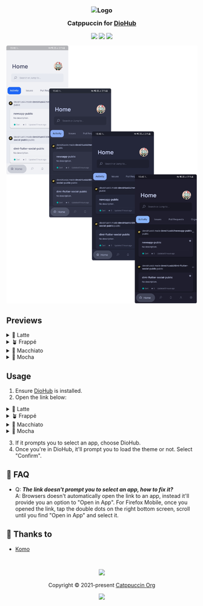 <h3 align="center">
	<img src="https://raw.githubusercontent.com/catppuccin/catppuccin/main/assets/logos/exports/1544x1544_circle.png" width="100" alt="Logo"/><br/>
	<img src="https://raw.githubusercontent.com/catppuccin/catppuccin/main/assets/misc/transparent.png" height="30" width="0px"/>
	Catppuccin for <a href="https://github.com/NamanShergill/diohub">DioHub</a>
	<img src="https://raw.githubusercontent.com/catppuccin/catppuccin/main/assets/misc/transparent.png" height="30" width="0px"/>
</h3>

<p align="center">
	<a href="https://github.com/UrNightmaree/catppuccin-diohub/stargazers"><img src="https://img.shields.io/github/stars/UrNightmaree/catppuccin-diohub?colorA=363a4f&colorB=b7bdf8&style=for-the-badge"></a>
	<a href="https://github.com/UrNightmaree/catppuccin-diohub/issues"><img src="https://img.shields.io/github/issues/UrNightmaree/catppuccin-diohub?colorA=363a4f&colorB=f5a97f&style=for-the-badge"></a>
	<a href="https://github.com/UrNightmaree/catppuccin-diohub/contributors"><img src="https://img.shields.io/github/contributors/UrNightmaree/catppuccin-diohub?colorA=363a4f&colorB=a6da95&style=for-the-badge"></a>
</p>

<p align="center">
	<img src="./assets/preview.png"/>
</p>

## Previews

<details>
<summary>🌻 Latte</summary>

<img src="./assets/latte.webp"/>
</details>
<details>
<summary>🪴 Frappé</summary>

<img src="./assets/frappe.webp"/>
</details>
<details>
<summary>🌺 Macchiato</summary>

<img src="./assets/macchiato.webp"/>
</details>
<details>
<summary>🌿 Mocha</summary>

<img src="./assets/mocha.webp"/>
</details>

## Usage

1. Ensure [DioHub](https://github.com/NamanShergill/diohub) is installed.
2. Open the link below:
<details>
<summary>🌻 Latte</summary>
<li><img alt="Latte Rosewater" src="https://github.com/catppuccin/catppuccin/raw/main/assets/palette/circles/latte_rosewater.png" height="12" weight="12"> <strong><a href="https://theme.felix.diohub?format_ver=0&faded2=ff8c8fa1&red=ffd20f39&secondary=ffdce0e8&faded1=ff9ca0b0&elementsOnColors=ff5c5f77&green=ff40a02b&baseElements=ff6c6f85&accent=ffdc8a78&primary=ffeff1f5&faded3=ff7c7f93">&nbsp;Rosewater</a></strong></li>
<li><img alt="Latte Flamingo" src="https://github.com/catppuccin/catppuccin/raw/main/assets/palette/circles/latte_flamingo.png" height="12" weight="12"> <strong><a href="https://theme.felix.diohub?format_ver=0&faded2=ff8c8fa1&red=ffd20f39&secondary=ffdce0e8&faded1=ff9ca0b0&elementsOnColors=ff5c5f77&green=ff40a02b&baseElements=ff6c6f85&accent=ffdd7878&primary=ffeff1f5&faded3=ff7c7f93">&nbsp;Flamingo</a></strong></li>
<li><img alt="Latte Pink" src="https://github.com/catppuccin/catppuccin/raw/main/assets/palette/circles/latte_pink.png" height="12" weight="12"> <strong><a href="https://theme.felix.diohub?format_ver=0&faded2=ff8c8fa1&red=ffd20f39&secondary=ffdce0e8&faded1=ff9ca0b0&elementsOnColors=ff5c5f77&green=ff40a02b&baseElements=ff6c6f85&accent=ffea76cb&primary=ffeff1f5&faded3=ff7c7f93">&nbsp;Pink</a></strong></li>
<li><img alt="Latte Mauve" src="https://github.com/catppuccin/catppuccin/raw/main/assets/palette/circles/latte_mauve.png" height="12" weight="12"> <strong><a href="https://theme.felix.diohub?format_ver=0&faded2=ff8c8fa1&red=ffd20f39&secondary=ffdce0e8&faded1=ff9ca0b0&elementsOnColors=ff5c5f77&green=ff40a02b&baseElements=ff6c6f85&accent=ff8839ef&primary=ffeff1f5&faded3=ff7c7f93">&nbsp;Mauve</a></strong></li>
<li><img alt="Latte Red" src="https://github.com/catppuccin/catppuccin/raw/main/assets/palette/circles/latte_red.png" height="12" weight="12"> <strong><a href="https://theme.felix.diohub?format_ver=0&faded2=ff8c8fa1&red=ffd20f39&secondary=ffdce0e8&faded1=ff9ca0b0&elementsOnColors=ff5c5f77&green=ff40a02b&baseElements=ff6c6f85&accent=ffd20f39&primary=ffeff1f5&faded3=ff7c7f93">&nbsp;Red</a></strong></li>
<li><img alt="Latte Maroon" src="https://github.com/catppuccin/catppuccin/raw/main/assets/palette/circles/latte_maroon.png" height="12" weight="12"> <strong><a href="https://theme.felix.diohub?format_ver=0&faded2=ff8c8fa1&red=ffd20f39&secondary=ffdce0e8&faded1=ff9ca0b0&elementsOnColors=ff5c5f77&green=ff40a02b&baseElements=ff6c6f85&accent=ffe64553&primary=ffeff1f5&faded3=ff7c7f93">&nbsp;Maroon</a></strong></li>
<li><img alt="Latte Peach" src="https://github.com/catppuccin/catppuccin/raw/main/assets/palette/circles/latte_peach.png" height="12" weight="12"> <strong><a href="https://theme.felix.diohub?format_ver=0&faded2=ff8c8fa1&red=ffd20f39&secondary=ffdce0e8&faded1=ff9ca0b0&elementsOnColors=ff5c5f77&green=ff40a02b&baseElements=ff6c6f85&accent=fffe640b&primary=ffeff1f5&faded3=ff7c7f93">&nbsp;Peach</a></strong></li>
<li><img alt="Latte Yellow" src="https://github.com/catppuccin/catppuccin/raw/main/assets/palette/circles/latte_yellow.png" height="12" weight="12"> <strong><a href="https://theme.felix.diohub?format_ver=0&faded2=ff8c8fa1&red=ffd20f39&secondary=ffdce0e8&faded1=ff9ca0b0&elementsOnColors=ff5c5f77&green=ff40a02b&baseElements=ff6c6f85&accent=ffdf8e1d&primary=ffeff1f5&faded3=ff7c7f93">&nbsp;Yellow</a></strong></li>
<li><img alt="Latte Green" src="https://github.com/catppuccin/catppuccin/raw/main/assets/palette/circles/latte_green.png" height="12" weight="12"> <strong><a href="https://theme.felix.diohub?format_ver=0&faded2=ff8c8fa1&red=ffd20f39&secondary=ffdce0e8&faded1=ff9ca0b0&elementsOnColors=ff5c5f77&green=ff40a02b&baseElements=ff6c6f85&accent=ff40a02b&primary=ffeff1f5&faded3=ff7c7f93">&nbsp;Green</a></strong></li>
<li><img alt="Latte Teal" src="https://github.com/catppuccin/catppuccin/raw/main/assets/palette/circles/latte_teal.png" height="12" weight="12"> <strong><a href="https://theme.felix.diohub?format_ver=0&faded2=ff8c8fa1&red=ffd20f39&secondary=ffdce0e8&faded1=ff9ca0b0&elementsOnColors=ff5c5f77&green=ff40a02b&baseElements=ff6c6f85&accent=ff179299&primary=ffeff1f5&faded3=ff7c7f93">&nbsp;Teal</a></strong></li>
<li><img alt="Latte Sky" src="https://github.com/catppuccin/catppuccin/raw/main/assets/palette/circles/latte_sky.png" height="12" weight="12"> <strong><a href="https://theme.felix.diohub?format_ver=0&faded2=ff8c8fa1&red=ffd20f39&secondary=ffdce0e8&faded1=ff9ca0b0&elementsOnColors=ff5c5f77&green=ff40a02b&baseElements=ff6c6f85&accent=ff04a5e5&primary=ffeff1f5&faded3=ff7c7f93">&nbsp;Sky</a></strong></li>
<li><img alt="Latte Sapphire" src="https://github.com/catppuccin/catppuccin/raw/main/assets/palette/circles/latte_sapphire.png" height="12" weight="12"> <strong><a href="https://theme.felix.diohub?format_ver=0&faded2=ff8c8fa1&red=ffd20f39&secondary=ffdce0e8&faded1=ff9ca0b0&elementsOnColors=ff5c5f77&green=ff40a02b&baseElements=ff6c6f85&accent=ff209fb5&primary=ffeff1f5&faded3=ff7c7f93">&nbsp;Sapphire</a></strong></li>
<li><img alt="Latte Blue" src="https://github.com/catppuccin/catppuccin/raw/main/assets/palette/circles/latte_blue.png" height="12" weight="12"> <strong><a href="https://theme.felix.diohub?format_ver=0&faded2=ff8c8fa1&red=ffd20f39&secondary=ffdce0e8&faded1=ff9ca0b0&elementsOnColors=ff5c5f77&green=ff40a02b&baseElements=ff6c6f85&accent=ff1e66f5&primary=ffeff1f5&faded3=ff7c7f93">&nbsp;Blue</a></strong></li>
<li><img alt="Latte Lavender" src="https://github.com/catppuccin/catppuccin/raw/main/assets/palette/circles/latte_lavender.png" height="12" weight="12"> <strong><a href="https://theme.felix.diohub?format_ver=0&faded2=ff8c8fa1&red=ffd20f39&secondary=ffdce0e8&faded1=ff9ca0b0&elementsOnColors=ff5c5f77&green=ff40a02b&baseElements=ff6c6f85&accent=ff7287fd&primary=ffeff1f5&faded3=ff7c7f93">&nbsp;Lavender</a></strong></li>
</details>
<details>
<summary>🪴 Frappé</summary>
<li><img alt="Frappé Rosewater" src="https://github.com/catppuccin/catppuccin/raw/main/assets/palette/circles/frappe_rosewater.png" height="12" weight="12"> <strong><a href="https://theme.felix.diohub?format_ver=0&faded2=ff838ba7&red=ffe78284&secondary=ff232634&faded1=ff737994&elementsOnColors=ffb5bfe2&green=ffa6d189&baseElements=ffa5adce&accent=fff2d5cf&primary=ff303446&faded3=ff949cbb">&nbsp;Rosewater</a></strong></li>
<li><img alt="Frappé Flamingo" src="https://github.com/catppuccin/catppuccin/raw/main/assets/palette/circles/frappe_flamingo.png" height="12" weight="12"> <strong><a href="https://theme.felix.diohub?format_ver=0&faded2=ff838ba7&red=ffe78284&secondary=ff232634&faded1=ff737994&elementsOnColors=ffb5bfe2&green=ffa6d189&baseElements=ffa5adce&accent=ffeebebe&primary=ff303446&faded3=ff949cbb">&nbsp;Flamingo</a></strong></li>
<li><img alt="Frappé Pink" src="https://github.com/catppuccin/catppuccin/raw/main/assets/palette/circles/frappe_pink.png" height="12" weight="12"> <strong><a href="https://theme.felix.diohub?format_ver=0&faded2=ff838ba7&red=ffe78284&secondary=ff232634&faded1=ff737994&elementsOnColors=ffb5bfe2&green=ffa6d189&baseElements=ffa5adce&accent=fff4b8e4&primary=ff303446&faded3=ff949cbb">&nbsp;Pink</a></strong></li>
<li><img alt="Frappé Mauve" src="https://github.com/catppuccin/catppuccin/raw/main/assets/palette/circles/frappe_mauve.png" height="12" weight="12"> <strong><a href="https://theme.felix.diohub?format_ver=0&faded2=ff838ba7&red=ffe78284&secondary=ff232634&faded1=ff737994&elementsOnColors=ffb5bfe2&green=ffa6d189&baseElements=ffa5adce&accent=ffca9ee6&primary=ff303446&faded3=ff949cbb">&nbsp;Mauve</a></strong></li>
<li><img alt="Frappé Red" src="https://github.com/catppuccin/catppuccin/raw/main/assets/palette/circles/frappe_red.png" height="12" weight="12"> <strong><a href="https://theme.felix.diohub?format_ver=0&faded2=ff838ba7&red=ffe78284&secondary=ff232634&faded1=ff737994&elementsOnColors=ffb5bfe2&green=ffa6d189&baseElements=ffa5adce&accent=ffe78284&primary=ff303446&faded3=ff949cbb">&nbsp;Red</a></strong></li>
<li><img alt="Frappé Maroon" src="https://github.com/catppuccin/catppuccin/raw/main/assets/palette/circles/frappe_maroon.png" height="12" weight="12"> <strong><a href="https://theme.felix.diohub?format_ver=0&faded2=ff838ba7&red=ffe78284&secondary=ff232634&faded1=ff737994&elementsOnColors=ffb5bfe2&green=ffa6d189&baseElements=ffa5adce&accent=ffea999c&primary=ff303446&faded3=ff949cbb">&nbsp;Maroon</a></strong></li>
<li><img alt="Frappé Peach" src="https://github.com/catppuccin/catppuccin/raw/main/assets/palette/circles/frappe_peach.png" height="12" weight="12"> <strong><a href="https://theme.felix.diohub?format_ver=0&faded2=ff838ba7&red=ffe78284&secondary=ff232634&faded1=ff737994&elementsOnColors=ffb5bfe2&green=ffa6d189&baseElements=ffa5adce&accent=ffef9f76&primary=ff303446&faded3=ff949cbb">&nbsp;Peach</a></strong></li>
<li><img alt="Frappé Yellow" src="https://github.com/catppuccin/catppuccin/raw/main/assets/palette/circles/frappe_yellow.png" height="12" weight="12"> <strong><a href="https://theme.felix.diohub?format_ver=0&faded2=ff838ba7&red=ffe78284&secondary=ff232634&faded1=ff737994&elementsOnColors=ffb5bfe2&green=ffa6d189&baseElements=ffa5adce&accent=ffe5c890&primary=ff303446&faded3=ff949cbb">&nbsp;Yellow</a></strong></li>
<li><img alt="Frappé Green" src="https://github.com/catppuccin/catppuccin/raw/main/assets/palette/circles/frappe_green.png" height="12" weight="12"> <strong><a href="https://theme.felix.diohub?format_ver=0&faded2=ff838ba7&red=ffe78284&secondary=ff232634&faded1=ff737994&elementsOnColors=ffb5bfe2&green=ffa6d189&baseElements=ffa5adce&accent=ffa6d189&primary=ff303446&faded3=ff949cbb">&nbsp;Green</a></strong></li>
<li><img alt="Frappé Teal" src="https://github.com/catppuccin/catppuccin/raw/main/assets/palette/circles/frappe_teal.png" height="12" weight="12"> <strong><a href="https://theme.felix.diohub?format_ver=0&faded2=ff838ba7&red=ffe78284&secondary=ff232634&faded1=ff737994&elementsOnColors=ffb5bfe2&green=ffa6d189&baseElements=ffa5adce&accent=ff81c8be&primary=ff303446&faded3=ff949cbb">&nbsp;Teal</a></strong></li>
<li><img alt="Frappé Sky" src="https://github.com/catppuccin/catppuccin/raw/main/assets/palette/circles/frappe_sky.png" height="12" weight="12"> <strong><a href="https://theme.felix.diohub?format_ver=0&faded2=ff838ba7&red=ffe78284&secondary=ff232634&faded1=ff737994&elementsOnColors=ffb5bfe2&green=ffa6d189&baseElements=ffa5adce&accent=ff99d1db&primary=ff303446&faded3=ff949cbb">&nbsp;Sky</a></strong></li>
<li><img alt="Frappé Sapphire" src="https://github.com/catppuccin/catppuccin/raw/main/assets/palette/circles/frappe_sapphire.png" height="12" weight="12"> <strong><a href="https://theme.felix.diohub?format_ver=0&faded2=ff838ba7&red=ffe78284&secondary=ff232634&faded1=ff737994&elementsOnColors=ffb5bfe2&green=ffa6d189&baseElements=ffa5adce&accent=ff85c1dc&primary=ff303446&faded3=ff949cbb">&nbsp;Sapphire</a></strong></li>
<li><img alt="Frappé Blue" src="https://github.com/catppuccin/catppuccin/raw/main/assets/palette/circles/frappe_blue.png" height="12" weight="12"> <strong><a href="https://theme.felix.diohub?format_ver=0&faded2=ff838ba7&red=ffe78284&secondary=ff232634&faded1=ff737994&elementsOnColors=ffb5bfe2&green=ffa6d189&baseElements=ffa5adce&accent=ff8caaee&primary=ff303446&faded3=ff949cbb">&nbsp;Blue</a></strong></li>
<li><img alt="Frappé Lavender" src="https://github.com/catppuccin/catppuccin/raw/main/assets/palette/circles/frappe_lavender.png" height="12" weight="12"> <strong><a href="https://theme.felix.diohub?format_ver=0&faded2=ff838ba7&red=ffe78284&secondary=ff232634&faded1=ff737994&elementsOnColors=ffb5bfe2&green=ffa6d189&baseElements=ffa5adce&accent=ffbabbf1&primary=ff303446&faded3=ff949cbb">&nbsp;Lavender</a></strong></li>
</details>
<details>
<summary>🌺 Macchiato</summary>
<li><img alt="Macchiato Rosewater" src="https://github.com/catppuccin/catppuccin/raw/main/assets/palette/circles/macchiato_rosewater.png" height="12" weight="12"> <strong><a href="https://theme.felix.diohub?format_ver=0&faded2=ff8087a2&red=ffed8796&secondary=ff181926&faded1=ff6e738d&elementsOnColors=ffb8c0e0&green=ffa6da95&baseElements=ffa5adcb&accent=fff4dbd6&primary=ff24273a&faded3=ff939ab7">&nbsp;Rosewater</a></strong></li>
<li><img alt="Macchiato Flamingo" src="https://github.com/catppuccin/catppuccin/raw/main/assets/palette/circles/macchiato_flamingo.png" height="12" weight="12"> <strong><a href="https://theme.felix.diohub?format_ver=0&faded2=ff8087a2&red=ffed8796&secondary=ff181926&faded1=ff6e738d&elementsOnColors=ffb8c0e0&green=ffa6da95&baseElements=ffa5adcb&accent=fff0c6c6&primary=ff24273a&faded3=ff939ab7">&nbsp;Flamingo</a></strong></li>
<li><img alt="Macchiato Pink" src="https://github.com/catppuccin/catppuccin/raw/main/assets/palette/circles/macchiato_pink.png" height="12" weight="12"> <strong><a href="https://theme.felix.diohub?format_ver=0&faded2=ff8087a2&red=ffed8796&secondary=ff181926&faded1=ff6e738d&elementsOnColors=ffb8c0e0&green=ffa6da95&baseElements=ffa5adcb&accent=fff5bde6&primary=ff24273a&faded3=ff939ab7">&nbsp;Pink</a></strong></li>
<li><img alt="Macchiato Mauve" src="https://github.com/catppuccin/catppuccin/raw/main/assets/palette/circles/macchiato_mauve.png" height="12" weight="12"> <strong><a href="https://theme.felix.diohub?format_ver=0&faded2=ff8087a2&red=ffed8796&secondary=ff181926&faded1=ff6e738d&elementsOnColors=ffb8c0e0&green=ffa6da95&baseElements=ffa5adcb&accent=ffc6a0f6&primary=ff24273a&faded3=ff939ab7">&nbsp;Mauve</a></strong></li>
<li><img alt="Macchiato Red" src="https://github.com/catppuccin/catppuccin/raw/main/assets/palette/circles/macchiato_red.png" height="12" weight="12"> <strong><a href="https://theme.felix.diohub?format_ver=0&faded2=ff8087a2&red=ffed8796&secondary=ff181926&faded1=ff6e738d&elementsOnColors=ffb8c0e0&green=ffa6da95&baseElements=ffa5adcb&accent=ffed8796&primary=ff24273a&faded3=ff939ab7">&nbsp;Red</a></strong></li>
<li><img alt="Macchiato Maroon" src="https://github.com/catppuccin/catppuccin/raw/main/assets/palette/circles/macchiato_maroon.png" height="12" weight="12"> <strong><a href="https://theme.felix.diohub?format_ver=0&faded2=ff8087a2&red=ffed8796&secondary=ff181926&faded1=ff6e738d&elementsOnColors=ffb8c0e0&green=ffa6da95&baseElements=ffa5adcb&accent=ffee99a0&primary=ff24273a&faded3=ff939ab7">&nbsp;Maroon</a></strong></li>
<li><img alt="Macchiato Peach" src="https://github.com/catppuccin/catppuccin/raw/main/assets/palette/circles/macchiato_peach.png" height="12" weight="12"> <strong><a href="https://theme.felix.diohub?format_ver=0&faded2=ff8087a2&red=ffed8796&secondary=ff181926&faded1=ff6e738d&elementsOnColors=ffb8c0e0&green=ffa6da95&baseElements=ffa5adcb&accent=fff5a97f&primary=ff24273a&faded3=ff939ab7">&nbsp;Peach</a></strong></li>
<li><img alt="Macchiato Yellow" src="https://github.com/catppuccin/catppuccin/raw/main/assets/palette/circles/macchiato_yellow.png" height="12" weight="12"> <strong><a href="https://theme.felix.diohub?format_ver=0&faded2=ff8087a2&red=ffed8796&secondary=ff181926&faded1=ff6e738d&elementsOnColors=ffb8c0e0&green=ffa6da95&baseElements=ffa5adcb&accent=ffeed49f&primary=ff24273a&faded3=ff939ab7">&nbsp;Yellow</a></strong></li>
<li><img alt="Macchiato Green" src="https://github.com/catppuccin/catppuccin/raw/main/assets/palette/circles/macchiato_green.png" height="12" weight="12"> <strong><a href="https://theme.felix.diohub?format_ver=0&faded2=ff8087a2&red=ffed8796&secondary=ff181926&faded1=ff6e738d&elementsOnColors=ffb8c0e0&green=ffa6da95&baseElements=ffa5adcb&accent=ffa6da95&primary=ff24273a&faded3=ff939ab7">&nbsp;Green</a></strong></li>
<li><img alt="Macchiato Teal" src="https://github.com/catppuccin/catppuccin/raw/main/assets/palette/circles/macchiato_teal.png" height="12" weight="12"> <strong><a href="https://theme.felix.diohub?format_ver=0&faded2=ff8087a2&red=ffed8796&secondary=ff181926&faded1=ff6e738d&elementsOnColors=ffb8c0e0&green=ffa6da95&baseElements=ffa5adcb&accent=ff8bd5ca&primary=ff24273a&faded3=ff939ab7">&nbsp;Teal</a></strong></li>
<li><img alt="Macchiato Sky" src="https://github.com/catppuccin/catppuccin/raw/main/assets/palette/circles/macchiato_sky.png" height="12" weight="12"> <strong><a href="https://theme.felix.diohub?format_ver=0&faded2=ff8087a2&red=ffed8796&secondary=ff181926&faded1=ff6e738d&elementsOnColors=ffb8c0e0&green=ffa6da95&baseElements=ffa5adcb&accent=ff91d7e3&primary=ff24273a&faded3=ff939ab7">&nbsp;Sky</a></strong></li>
<li><img alt="Macchiato Sapphire" src="https://github.com/catppuccin/catppuccin/raw/main/assets/palette/circles/macchiato_sapphire.png" height="12" weight="12"> <strong><a href="https://theme.felix.diohub?format_ver=0&faded2=ff8087a2&red=ffed8796&secondary=ff181926&faded1=ff6e738d&elementsOnColors=ffb8c0e0&green=ffa6da95&baseElements=ffa5adcb&accent=ff7dc4e4&primary=ff24273a&faded3=ff939ab7">&nbsp;Sapphire</a></strong></li>
<li><img alt="Macchiato Blue" src="https://github.com/catppuccin/catppuccin/raw/main/assets/palette/circles/macchiato_blue.png" height="12" weight="12"> <strong><a href="https://theme.felix.diohub?format_ver=0&faded2=ff8087a2&red=ffed8796&secondary=ff181926&faded1=ff6e738d&elementsOnColors=ffb8c0e0&green=ffa6da95&baseElements=ffa5adcb&accent=ff8aadf4&primary=ff24273a&faded3=ff939ab7">&nbsp;Blue</a></strong></li>
<li><img alt="Macchiato Lavender" src="https://github.com/catppuccin/catppuccin/raw/main/assets/palette/circles/macchiato_lavender.png" height="12" weight="12"> <strong><a href="https://theme.felix.diohub?format_ver=0&faded2=ff8087a2&red=ffed8796&secondary=ff181926&faded1=ff6e738d&elementsOnColors=ffb8c0e0&green=ffa6da95&baseElements=ffa5adcb&accent=ffb7bdf8&primary=ff24273a&faded3=ff939ab7">&nbsp;Lavender</a></strong></li>
</details>
<details>
<summary>🌿 Mocha</summary>
<li><img alt="Mocha Rosewater" src="https://github.com/catppuccin/catppuccin/raw/main/assets/palette/circles/mocha_rosewater.png" height="12" weight="12"> <strong><a href="https://theme.felix.diohub?format_ver=0&faded2=ff7f849c&red=fff38ba8&secondary=ff11111b&faded1=ff6c7086&elementsOnColors=ffbac2de&green=ffa6e3a1&baseElements=ffa6adc8&accent=fff5e0dc&primary=ff1e1e2e&faded3=ff9399b2">&nbsp;Rosewater</a></strong></li>
<li><img alt="Mocha Flamingo" src="https://github.com/catppuccin/catppuccin/raw/main/assets/palette/circles/mocha_flamingo.png" height="12" weight="12"> <strong><a href="https://theme.felix.diohub?format_ver=0&faded2=ff7f849c&red=fff38ba8&secondary=ff11111b&faded1=ff6c7086&elementsOnColors=ffbac2de&green=ffa6e3a1&baseElements=ffa6adc8&accent=fff2cdcd&primary=ff1e1e2e&faded3=ff9399b2">&nbsp;Flamingo</a></strong></li>
<li><img alt="Mocha Pink" src="https://github.com/catppuccin/catppuccin/raw/main/assets/palette/circles/mocha_pink.png" height="12" weight="12"> <strong><a href="https://theme.felix.diohub?format_ver=0&faded2=ff7f849c&red=fff38ba8&secondary=ff11111b&faded1=ff6c7086&elementsOnColors=ffbac2de&green=ffa6e3a1&baseElements=ffa6adc8&accent=fff5c2e7&primary=ff1e1e2e&faded3=ff9399b2">&nbsp;Pink</a></strong></li>
<li><img alt="Mocha Mauve" src="https://github.com/catppuccin/catppuccin/raw/main/assets/palette/circles/mocha_mauve.png" height="12" weight="12"> <strong><a href="https://theme.felix.diohub?format_ver=0&faded2=ff7f849c&red=fff38ba8&secondary=ff11111b&faded1=ff6c7086&elementsOnColors=ffbac2de&green=ffa6e3a1&baseElements=ffa6adc8&accent=ffcba6f7&primary=ff1e1e2e&faded3=ff9399b2">&nbsp;Mauve</a></strong></li>
<li><img alt="Mocha Red" src="https://github.com/catppuccin/catppuccin/raw/main/assets/palette/circles/mocha_red.png" height="12" weight="12"> <strong><a href="https://theme.felix.diohub?format_ver=0&faded2=ff7f849c&red=fff38ba8&secondary=ff11111b&faded1=ff6c7086&elementsOnColors=ffbac2de&green=ffa6e3a1&baseElements=ffa6adc8&accent=fff38ba8&primary=ff1e1e2e&faded3=ff9399b2">&nbsp;Red</a></strong></li>
<li><img alt="Mocha Maroon" src="https://github.com/catppuccin/catppuccin/raw/main/assets/palette/circles/mocha_maroon.png" height="12" weight="12"> <strong><a href="https://theme.felix.diohub?format_ver=0&faded2=ff7f849c&red=fff38ba8&secondary=ff11111b&faded1=ff6c7086&elementsOnColors=ffbac2de&green=ffa6e3a1&baseElements=ffa6adc8&accent=ffeba0ac&primary=ff1e1e2e&faded3=ff9399b2">&nbsp;Maroon</a></strong></li>
<li><img alt="Mocha Peach" src="https://github.com/catppuccin/catppuccin/raw/main/assets/palette/circles/mocha_peach.png" height="12" weight="12"> <strong><a href="https://theme.felix.diohub?format_ver=0&faded2=ff7f849c&red=fff38ba8&secondary=ff11111b&faded1=ff6c7086&elementsOnColors=ffbac2de&green=ffa6e3a1&baseElements=ffa6adc8&accent=fffab387&primary=ff1e1e2e&faded3=ff9399b2">&nbsp;Peach</a></strong></li>
<li><img alt="Mocha Yellow" src="https://github.com/catppuccin/catppuccin/raw/main/assets/palette/circles/mocha_yellow.png" height="12" weight="12"> <strong><a href="https://theme.felix.diohub?format_ver=0&faded2=ff7f849c&red=fff38ba8&secondary=ff11111b&faded1=ff6c7086&elementsOnColors=ffbac2de&green=ffa6e3a1&baseElements=ffa6adc8&accent=fff9e2af&primary=ff1e1e2e&faded3=ff9399b2">&nbsp;Yellow</a></strong></li>
<li><img alt="Mocha Green" src="https://github.com/catppuccin/catppuccin/raw/main/assets/palette/circles/mocha_green.png" height="12" weight="12"> <strong><a href="https://theme.felix.diohub?format_ver=0&faded2=ff7f849c&red=fff38ba8&secondary=ff11111b&faded1=ff6c7086&elementsOnColors=ffbac2de&green=ffa6e3a1&baseElements=ffa6adc8&accent=ffa6e3a1&primary=ff1e1e2e&faded3=ff9399b2">&nbsp;Green</a></strong></li>
<li><img alt="Mocha Teal" src="https://github.com/catppuccin/catppuccin/raw/main/assets/palette/circles/mocha_teal.png" height="12" weight="12"> <strong><a href="https://theme.felix.diohub?format_ver=0&faded2=ff7f849c&red=fff38ba8&secondary=ff11111b&faded1=ff6c7086&elementsOnColors=ffbac2de&green=ffa6e3a1&baseElements=ffa6adc8&accent=ff94e2d5&primary=ff1e1e2e&faded3=ff9399b2">&nbsp;Teal</a></strong></li>
<li><img alt="Mocha Sky" src="https://github.com/catppuccin/catppuccin/raw/main/assets/palette/circles/mocha_sky.png" height="12" weight="12"> <strong><a href="https://theme.felix.diohub?format_ver=0&faded2=ff7f849c&red=fff38ba8&secondary=ff11111b&faded1=ff6c7086&elementsOnColors=ffbac2de&green=ffa6e3a1&baseElements=ffa6adc8&accent=ff89dceb&primary=ff1e1e2e&faded3=ff9399b2">&nbsp;Sky</a></strong></li>
<li><img alt="Mocha Sapphire" src="https://github.com/catppuccin/catppuccin/raw/main/assets/palette/circles/mocha_sapphire.png" height="12" weight="12"> <strong><a href="https://theme.felix.diohub?format_ver=0&faded2=ff7f849c&red=fff38ba8&secondary=ff11111b&faded1=ff6c7086&elementsOnColors=ffbac2de&green=ffa6e3a1&baseElements=ffa6adc8&accent=ff74c7ec&primary=ff1e1e2e&faded3=ff9399b2">&nbsp;Sapphire</a></strong></li>
<li><img alt="Mocha Blue" src="https://github.com/catppuccin/catppuccin/raw/main/assets/palette/circles/mocha_blue.png" height="12" weight="12"> <strong><a href="https://theme.felix.diohub?format_ver=0&faded2=ff7f849c&red=fff38ba8&secondary=ff11111b&faded1=ff6c7086&elementsOnColors=ffbac2de&green=ffa6e3a1&baseElements=ffa6adc8&accent=ff89b4fa&primary=ff1e1e2e&faded3=ff9399b2">&nbsp;Blue</a></strong></li>
<li><img alt="Mocha Lavender" src="https://github.com/catppuccin/catppuccin/raw/main/assets/palette/circles/mocha_lavender.png" height="12" weight="12"> <strong><a href="https://theme.felix.diohub?format_ver=0&faded2=ff7f849c&red=fff38ba8&secondary=ff11111b&faded1=ff6c7086&elementsOnColors=ffbac2de&green=ffa6e3a1&baseElements=ffa6adc8&accent=ffb4befe&primary=ff1e1e2e&faded3=ff9399b2">&nbsp;Lavender</a></strong></li>
</details>

3. If it prompts you to select an app, choose DioHub.</br>
4. Once you're in DioHub, it'll prompt you to load the theme or not. Select "Confirm".

## 🙋 FAQ

- Q: **_The link doesn't prompt you to select an app, how to fix it?_**\
  A: Browsers doesn't automatically open the link to an app, instead it'll provide you an option to "Open in App". For Firefox Mobile, once you opened the link, tap the double dots on the right bottom screen, scroll until you find "Open in App" and select it.

## 💝 Thanks to

- [Komo](https://github.com/cattokomo)

&nbsp;

<p align="center">
	<img src="https://raw.githubusercontent.com/catppuccin/catppuccin/main/assets/footers/gray0_ctp_on_line.svg?sanitize=true" />
</p>

<p align="center">
	Copyright &copy; 2021-present <a href="https://github.com/catppuccin" target="_blank">Catppuccin Org</a>
</p>

<p align="center">
	<a href="https://github.com/catppuccin/catppuccin/blob/main/LICENSE"><img src="https://img.shields.io/static/v1.svg?style=for-the-badge&label=License&message=MIT&logoColor=d9e0ee&colorA=363a4f&colorB=b7bdf8"/></a>
</p>
